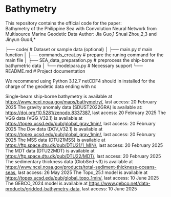 # Bathymetry

This repository contains the official code for the paper:  
Bathymetry of the Philippine Sea with Convolution Neural Network from Multisource Marine Geodetic Data
Author: Jia Guo,1 Shuai Zhou,2,3 and Jinyun Guo4,* 


├── code/ # Dataset or sample data (optional)
│ ├── main.py # main function
│ ├── commands_creat.py # prepare the runing command for the main file
│ ├── SEA_data_preparation.py # preprocess the ship-borne bathymetric data
│ └── modelpara.py # Necessary support 
└── README.md # Project documentation

We recommend using Python 3.12.7
netCDF4 should in installed for the charge of the geodetic data ending with 
nc

Single-beam ship-borne bathymetry is available at https://www.ncei.noaa.gov/maps/bathymetry/, last access: 20 February 2025
The gravity anomaly data (SDUST2022GRA) is available at: https://doi.org/10.5281/zenodo.8337387, last access: 20 February 2025
The VGG data (VGG_V32.1) is available at https://topex.ucsd.edu/pub/global_grav_1min/, last access: 20 February 2025
The Dov data (DOV_V32.1) is available at https://topex.ucsd.edu/pub/global_grav_1min/, last access: 20 February 2025
The MSS data (DTU21MSS) is available at https://ftp.space.dtu.dk/pub/DTU21/1_MIN/, last access: 20 February 2025
The MDT data (DTU22MDT) is available at https://ftp.space.dtu.dk/pub/DTU22/MDT/, last access: 20 February 2025
The sedimentary thickness data (GlobSed-v3) is available at https://www.ncei.noaa.gov/products/total-sediment-thickness-oceans-seas, last access: 26 May 2025
The Topo_25.1 model is available at https://topex.ucsd.edu/pub/global_topo_1min/, last access: 10 June 2025
The GEBCO_2024 model is available at https://www.gebco.net/data-products/gridded-bathymetry-data, last access: 10 June 2025

